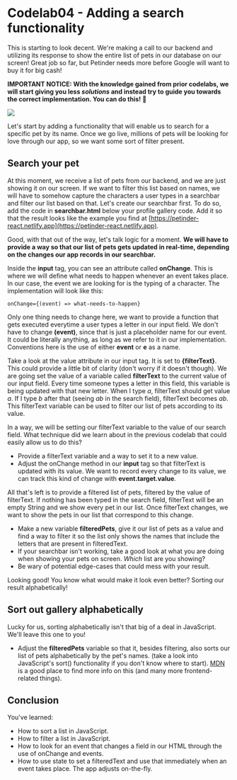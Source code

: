 # Codelab04 - Adding a search functionality

This is starting to look decent. We're making a call to our backend and utilizing its response to show the entire list of pets in our database on our screen! Great job so far, but Petinder needs more before Google will want to buy it for big cash!

**IMPORTANT NOTICE: With the knowledge gained from prior codelabs, we will start giving you less _solutions_ and instead try to guide you towards the correct implementation. You can do this! :muscle:**


![](https://media.giphy.com/media/13B1WmJg7HwjGU/giphy.gif)

Let's start by adding a functionality that will enable us to search for a specific pet by its name. Once we go live, millions of pets will be looking for love through our app, so we want some sort of filter present.

## Search your pet

At this moment, we receive a list of pets from our backend, and we are just showing it on our screen. If we want to filter this list based on names, we will have to somehow capture the characters a user types in a searchbar and filter our list based on that. Let's
create our searchbar first. To do so, add the code in **searchbar.html** below your profile gallery code. Add it so that the result looks like the example you find at [https://petinder-react.netlify.app](https://petinder-react.netlify.app).

Good, with that out of the way, let's talk logic for a moment. **We will have to provide a way so that our list of pets gets updated in real-time, depending on the changes our app records in our searchbar.**

Inside the **input** tag, you can see an attribute called **onChange**. This is where we will define what needs to happen whenever an event takes place. In our case, the event we are looking for is the typing of a character. The implementation will look like this: 

```
onChange={(event) => what-needs-to-happen}
```

Only one thing needs to change here, we want to provide a function that gets executed everytime a user types a letter in our input field. We don't have to change **(event)**, since that is just a placeholder name for our event. It could be literally anything, as long as we refer to it in our implementation. Conventions here
is the use of either **event** or **e** as a name.

Take a look at the value attribute in our input tag. It is set to **{filterText}**. This could provide a little bit of clarity (don't worry if it doesn't though). We are going set the value of a variable called **filterText** to the current value of our input field. Every time someone types a letter in this field, this variable is being
updated with that new letter. When I type _a_, filterText should get value _a_. If I type _b_ after that (seeing _ab_ in the search field), filterText becomes _ab_. This filterText variable can be used to filter our list of pets according to its value.

In a way, we will be setting our filterText variable to the value of our search field. What technique did we learn about in the previous codelab that could easily allow us to do this?
* Provide a filterText variable and a way to set it to a new value.
* Adjust the onChange method in our **input** tag so that filterText is updated with its value. We want to record every change to its value, we can track this kind of change with **event.target.value**.

All that's left is to provide a filtered list of pets, filtered by the value of filterText. If nothing has been typed in the search field, filterText will be an empty String and we show every pet in our list. Once filterText changes, we want to show the pets in our list that correspond to this change.
* Make a new variable **filteredPets**, give it our list of pets as a value and find a way to filter it so the list only shows the names that include the letters that are present in filteredText.
* If your searchbar isn't working, take a good look at what you are doing when showing your pets on screen. _Which_ list are you showing?
* Be wary of potential edge-cases that could mess with your result.

Looking good! You know what would make it look even better? Sorting our result alphabetically! 

## Sort out gallery alphabetically

Lucky for us, sorting alphabetically isn't that big of a deal in JavaScript. We'll leave this one to you! 
* Adjust the **filteredPets** variable so that it, besides filtering, also sorts our list of pets alphabetically by the pet's names. (take a look into JavaScript's sort() functionality if you don't know where to start). [MDN](https://developer.mozilla.org/en-US/docs/Web/JavaScript/Reference/Global_Objects/Array/sort) is a good place to find more info on this (and many more frontend-related things).

## Conclusion
You've learned:
- How to sort a list in JavaScript.
- How to filter a list in JavaScript.
- How to look for an event that changes a field in our HTML through the use of onChange and events.
- How to use state to set a filteredText and use that immediately when an event takes place. The app adjusts on-the-fly.
